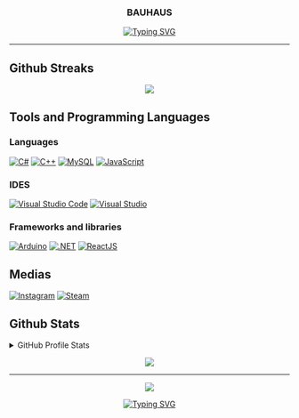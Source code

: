 <h3 align="center">
  BAUHAUS
</h3>

<!-- Typing SVG by DenverCoder1 - https://github.com/DenverCoder1/readme-typing-svg -->
<p align="center">
  <a href="https://git.io/typing-svg"><img src="https://readme-typing-svg.demolab.com?font=Gotham&pause=250&color=e45557&center=true&vCenter=true&width=435&lines=Hello%2C+I'm+Patrick!" alt="Typing SVG" /></a>
</p>

---

## Github Streaks
<p align="center">
  <a href="https://github.com/DenverCoder1/github-readme-streak-stats">
    <img src="https://streak-stats.demolab.com?user=PatrickFrom&theme=dark&hide_border=true"/>
  </a>
</p>

## Tools and Programming Languages

### Languages
<p>
    <a href="#"><img alt="C#" src="https://custom-icon-badges.demolab.com/badge/C%23-68217A.svg?logo=cs2&logoColor=white"></a>
    <a href="#"><img alt="C++" src="https://custom-icon-badges.demolab.com/badge/C++-68217A.svg?logo=cpp2&logoColor=white"></a>
    <a href="#"><img alt="MySQL" src="https://img.shields.io/badge/MySQL-00f.svg?logo=mysql&logoColor=white&color=orange"></a>
    <a href="#"><img alt="JavaScript" src="https://img.shields.io/badge/JavaScript-00f.svg?logo=JavaScript&logoColor=white&color=orange"></a>
</p>

### IDES
<p>
    <a href="#"><img alt="Visual Studio Code" src="https://img.shields.io/badge/Visual%20Studio%20Code-0078d7.svg?logo=visual-studio-code&logoColor=white"></a>
    <a href="#"><img alt="Visual Studio" src="https://img.shields.io/badge/Visual%20Studio%20-0078d7.svg?logo=visual-studio&logoColor=white"></a>
</p>

### Frameworks and libraries
<p>
    <a href="#"><img alt="Arduino" src="https://img.shields.io/badge/-Arduino-00979D?logo=Arduino&logoColor=white"></a>
    <a href="#"><img alt=".NET" src="https://img.shields.io/badge/-dotnet-0078d7?logo=dotnet&logoColor=white"></a>
  <a href="#"><img alt="ReactJS" src="https://img.shields.io/badge/-React-0078d7?logo=React&logoColor=white"></a>
<p/>

## Medias

<p>
    <a href="https://www.instagram.com/typical_bauhaus/"><img alt="Instagram" src="https://img.shields.io/badge/-Instagram-00979D?logo=Instagram&logoColor=white&color=red"></a>
    <a href="https://steamcommunity.com/id/Pattech/"><img alt="Steam" src="https://img.shields.io/badge/-Steam-00979D?logo=Steam&logoColor=white&color=black"></a>
</p>


## Github Stats

<details>
<summary>GitHub Profile Stats</summary>
<p>
  <a href="https://github.com/anuraghazra/github-readme-stats">
    <img src="https://github-readme-stats.vercel.app/api?username=patrickfrom&show_icons=true&theme=dark&hide_border=true"/>
  </a>
</p>

<p>
  <a href="https://github.com/anuraghazra/github-readme-stats">
    <img src="https://github-readme-stats.vercel.app/api/top-langs/?username=PatrickFrom&langs_count=8&layout=compact&theme=react&hide_border=true&bg_color=151515&title_color=F85D7F&icon_color=F8D866&hide=Jupyter%20Notebook"/>
  </a>
</p>
</details>
<p align="center">
  <a href="https://github.com/ashutosh00710/github-readme-activity-graph">
    <img src="https://activity-graph.herokuapp.com/graph?username=PatrickFrom&bg_color=151515&color=F8D866&line=F85D7F&point=FFFFFF&hide_border=true"/>
  </a>
</p>

---

<p align="center">
  <img src="https://cdn2.steamgriddb.com/file/sgdb-cdn/icon/caa202034f268232c26fac9435f54e15/32/128x128.png"></img>
<p/>


<p align="center">
  <a href="https://git.io/typing-svg"><img src="https://readme-typing-svg.demolab.com?font=&duration=4500&pause=10500&color=A6F2CF&center=true&vCenter=true&width=535&height=90&lines=%E2%80%9CI%E2%80%99m+no+hero.+Never+was%2C+never+will+be.%E2%80%9D" alt="Typing SVG" /></a>
</p>
